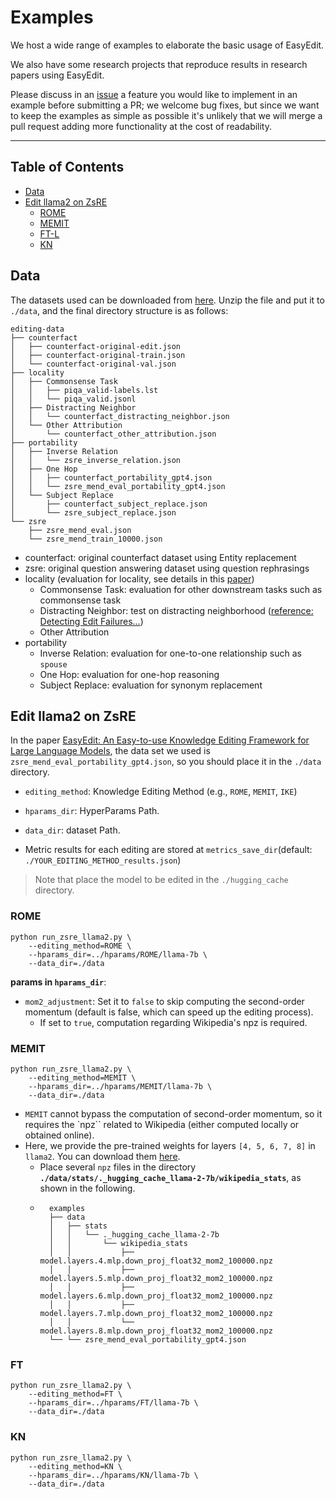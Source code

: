 # Examples

We host a wide range of examples to elaborate the basic usage of EasyEdit. 

We also have some research projects that reproduce results in research papers using EasyEdit. 

Please discuss in an [issue](https://github.com/zjunlp/EasyEdit/issues) a feature you would  like to implement in an example before submitting a PR; we welcome bug fixes, but since we want to keep the examples as simple as possible it's unlikely that we will merge a pull request adding more functionality at the cost of readability.

---

## Table of Contents

- [Data](#data)
- [Edit llama2 on ZsRE](#edit-llama2-on-zsre)
  - [ROME](#rome)
  - [MEMIT](#memit)
  - [FT-L](#ft)
  - [KN](#kn)

## Data

The datasets used can be downloaded from [here](https://drive.google.com/file/d/1IVcf5ikpfKuuuYeedUGomH01i1zaWuI6). Unzip the file and put it to `./data`, and the final directory structure is as follows:

```text
editing-data
├── counterfact
│   ├── counterfact-original-edit.json
│   ├── counterfact-original-train.json
│   └── counterfact-original-val.json
├── locality
│   ├── Commonsense Task
│   │   ├── piqa_valid-labels.lst
│   │   └── piqa_valid.jsonl
│   ├── Distracting Neighbor
│   │   └── counterfact_distracting_neighbor.json
│   └── Other Attribution
│       └── counterfact_other_attribution.json
├── portability
│   ├── Inverse Relation
│   │   └── zsre_inverse_relation.json
│   ├── One Hop
│   │   ├── counterfact_portability_gpt4.json
│   │   └── zsre_mend_eval_portability_gpt4.json
│   └── Subject Replace
│       ├── counterfact_subject_replace.json
│       └── zsre_subject_replace.json
└── zsre
    ├── zsre_mend_eval.json
    └── zsre_mend_train_10000.json
```

- counterfact: original counterfact dataset using Entity replacement
- zsre: original question answering dataset using question rephrasings
- locality (evaluation for locality, see details in this [paper](https://arxiv.org/abs/2305.13172))
    - Commonsense Task: evaluation for other downstream tasks such as commonsense task
    - Distracting Neighbor: test on distracting neighborhood ([reference: Detecting Edit Failures...](https://arxiv.org/abs/2305.17553))
    - Other Attribution
- portability
    - Inverse Relation: evaluation for one-to-one relationship such as `spouse`
    - One Hop: evaluation for one-hop reasoning
    - Subject Replace: evaluation for synonym replacement


## Edit llama2 on ZsRE

In the paper [EasyEdit: An Easy-to-use Knowledge Editing Framework for Large Language Models](https://arxiv.org/abs/2308.07269), the data set we used is `zsre_mend_eval_portability_gpt4.json`, so you should place it in the `./data` directory.

- `editing_method`: Knowledge Editing Method (e.g., `ROME`, `MEMIT`, `IKE`)
- `hparams_dir`: HyperParams Path.
- `data_dir`: dataset Path.

- Metric results for each editing are stored at `metrics_save_dir`(default: `./YOUR_EDITING_METHOD_results.json`)

> Note that place the model to be edited in the `./hugging_cache` directory.



### ROME
```shell
python run_zsre_llama2.py \
    --editing_method=ROME \
    --hparams_dir=../hparams/ROME/llama-7b \
    --data_dir=./data
```

**params in `hparams_dir`**:

- `mom2_adjustment`: Set it to `false` to skip computing the second-order momentum (default is false, which can speed up the editing process). 
    - If set to `true`, computation regarding Wikipedia's npz is required.


### MEMIT

```shell
python run_zsre_llama2.py \
    --editing_method=MEMIT \
    --hparams_dir=../hparams/MEMIT/llama-7b \
    --data_dir=./data
```

- `MEMIT` cannot bypass the computation of second-order momentum, so it requires the `npz`` related to Wikipedia (either computed locally or obtained online).
- Here, we provide the pre-trained weights for layers `[4, 5, 6, 7, 8]` in `llama2`. You can download them [here](https://drive.google.com/drive/folders/1IGt7NNV-OxXqIljjr02_k0dDY50Z5N_E?usp=sharing).
    - Place several `npz` files in the directory **`./data/stats/._hugging_cache_llama-2-7b/wikipedia_stats`**, as shown in the following.
    - ```text
        examples
        ├── data
        │   ├── stats
        │   │   └── ._hugging_cache_llama-2-7b
        │   │       └── wikipedia_stats
        │   │           ├── model.layers.4.mlp.down_proj_float32_mom2_100000.npz
        │   │           ├── model.layers.5.mlp.down_proj_float32_mom2_100000.npz
        │   │           ├── model.layers.6.mlp.down_proj_float32_mom2_100000.npz
        │   │           ├── model.layers.7.mlp.down_proj_float32_mom2_100000.npz
        │   │           └── model.layers.8.mlp.down_proj_float32_mom2_100000.npz
        └── └── zsre_mend_eval_portability_gpt4.json
        ```

### FT

```shell
python run_zsre_llama2.py \
    --editing_method=FT \
    --hparams_dir=../hparams/FT/llama-7b \
    --data_dir=./data
```

### KN

```shell
python run_zsre_llama2.py \
    --editing_method=KN \
    --hparams_dir=../hparams/KN/llama-7b \
    --data_dir=./data
```
